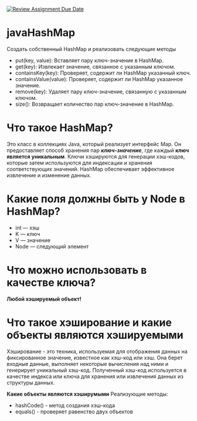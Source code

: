 [![Review Assignment Due Date](https://classroom.github.com/assets/deadline-readme-button-24ddc0f5d75046c5622901739e7c5dd533143b0c8e959d652212380cedb1ea36.svg)](https://classroom.github.com/a/DgQXosw9)
# javaHashMap

Создать собственный HashMap и реализовать следующие методы
* put(key, value): Вставляет пару ключ-значение в HashMap.
* get(key): Извлекает значение, связанное с указанным ключом.
* containsKey(key): Проверяет, содержит ли HashMap указанный ключ.
* containsValue(value): Проверяет, содержит ли HashMap указанное значение.
* remove(key): Удаляет пару ключ-значение, связанную с указанным ключом.
* size(): Возвращает количество пар ключ-значение в HashMap.

# Что такое HashMap?
Это класс в коллекциях Java, который реализует интерфейс Map. Он предоставляет способ хранения пар ***ключ-значение***, где каждый **ключ является уникальным**. Ключи хэшируются для генерации хэш-кодов, которые затем используются для индексации и хранения соответствующих значений. HashMap обеспечивает эффективное извлечение и изменение данных.

# Какие поля должны быть у Node в HashMap?
* int — хэш
* K — ключ
* V — значение
* Node — следующий элемент

# Что можно использовать в качестве ключа?

**Любой хэшируемый объект!**

# Что такое хэширование и какие объекты являются хэшируемыми

Хэширование - это техника, используемая для отображения данных на фиксированное значение, известное как хэш-код или хэш. Она берет входные данные, выполняет некоторые вычисления над ними и генерирует уникальный хэш-код. Полученный хэш-код используется в качестве индекса или ключа для хранения или извлечения данных из структуры данных.

**Какие объекты являются хэширумыми**
Реализующие методы:
* hashCode() - метод создания хэш-кода
* equals() - проверяет равенство двух объектов
